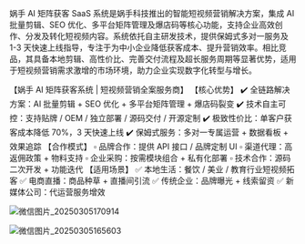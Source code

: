 
娲手 AI 矩阵获客 SaaS 系统是娲手科技推出的智能短视频营销解决方案，集成 AI 批量剪辑、SEO 优化、多平台矩阵管理及爆店码等核心功能，支持企业高效创作、分发及转化短视频内容。系统依托自主研发技术，提供保姆式多对一服务及 1-3 天快速上线指导，专注于为中小企业降低获客成本、提升营销效率。相比竞品，其具备本地剪辑、高性价比、完善交付流程及超长服务周期等显著优势，适用于短视频营销需求激增的市场环境，助力企业实现数字化转型与增长。

【娲手 AI 矩阵获客系统 | 短视频营销全案服务商】
【核心优势】
✔️ 全链路解决方案：AI 批量剪辑 + SEO 优化 + 多平台矩阵管理 + 爆店码裂变
✔️ 技术自主可控：支持贴牌 / OEM / 独立部署 / 源码交付 / 开源定制
✔️ 极致性价比：单客户获客成本降低 70%，3 天快速上线
✔️ 保姆式服务：多对一专属运营 + 数据看板 + 效果追踪
【合作模式】
▫️ 品牌合作：提供 API 接口 / 品牌定制 UI
▫️ 渠道代理：高返佣政策 + 物料支持
▫️ 企业采购：按需模块组合 + 私有化部署
▫️ 技术合作：源码二次开发 + 功能迭代
【适用场景】
✅ 本地生活：餐饮 / 美业 / 教育行业短视频拓客
✅ 电商直播：商品种草 + 直播间引流
✅ 传统企业：品牌曝光 + 线索留资
✅ 新媒体公司：代运营服务增效

![微信图片_20250305170914](https://github.com/user-attachments/assets/aca76dea-17a5-47ab-894f-f8f416379451)

![微信图片_20250305165603](https://github.com/user-attachments/assets/77b1fe5b-c871-4b30-8552-a841bdeaa1f3)


